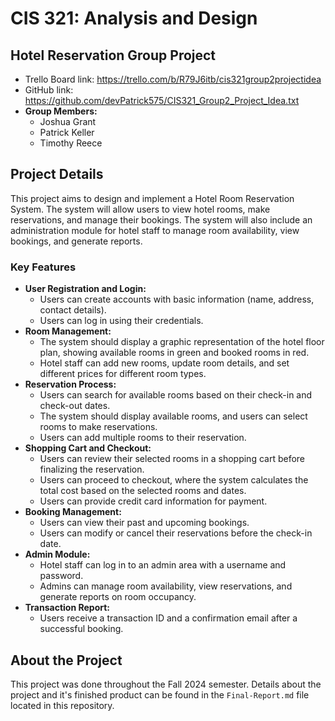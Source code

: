 # CIS 321: Analysis and Design

## Hotel Reservation Group Project
- Trello Board link: https://trello.com/b/R79J6itb/cis321group2projectidea
- GitHub link: https://github.com/devPatrick575/CIS321_Group2_Project_Idea.txt
- **Group Members:**
  - Joshua Grant
  - Patrick Keller
  - Timothy Reece

## Project Details
This project aims to design and implement a Hotel Room Reservation System. The system will allow users to view hotel rooms, make reservations, and manage their bookings. The system will also include an administration module for hotel staff to manage room availability, view bookings, and generate reports.

### **Key Features**
- **User Registration and Login:**
  - Users can create accounts with basic information (name, address, contact details).
  - Users can log in using their credentials.
- **Room Management:**
  - The system should display a graphic representation of the hotel floor plan, showing available rooms in green and booked rooms in red.
  - Hotel staff can add new rooms, update room details, and set different prices for different room types.
- **Reservation Process:**
  - Users can search for available rooms based on their check-in and check-out dates.
  - The system should display available rooms, and users can select rooms to make reservations.
  - Users can add multiple rooms to their reservation.
- **Shopping Cart and Checkout:**
  - Users can review their selected rooms in a shopping cart before finalizing the reservation.
  - Users can proceed to checkout, where the system calculates the total cost based on the selected rooms and dates.
  - Users can provide credit card information for payment.
- **Booking Management:**
  - Users can view their past and upcoming bookings.
  - Users can modify or cancel their reservations before the check-in date.
- **Admin Module:**
  - Hotel staff can log in to an admin area with a username and password.
  - Admins can manage room availability, view reservations, and generate reports on room occupancy.
- **Transaction Report:**
  - Users receive a transaction ID and a confirmation email after a successful booking.

## About the Project
This project was done throughout the Fall 2024 semester. Details about the project and it's finished product can be found in the `Final-Report.md` file located in this repository.

